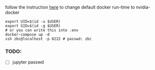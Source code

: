 follow the instruction
[here](https://github.com/nvidia/nvidia-container-runtime#daemon-configuration-file) to change default docker run-time to nvidia-docker

```shell
export UID=$(id -u $USER)
export GID=$(id -g $USER)
# or you can write this into .env
docker-compose up -d
ssh zbc@localhost -p 8222 # passwd: zbc
```

### TODO:

- [ ] jupyter passwd

